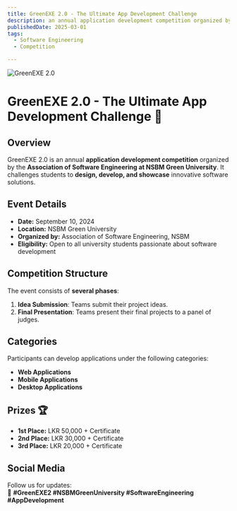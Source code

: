 ```yaml
---
title: GreenEXE 2.0 - The Ultimate App Development Challenge
description: an annual application development competition organized by the **Association of Software Engineering at NSBM Green University.
publishedDate: 2025-03-01
tags:
  - Software Engineering
  - Competition

---
```


![GreenEXE 2.0](/greenexe.png)

# GreenEXE 2.0 - The Ultimate App Development Challenge 🚀

## Overview

GreenEXE 2.0 is an annual **application development competition** organized by the **Association of Software Engineering at NSBM Green University**. It challenges students to **design, develop, and showcase** innovative software solutions.

## Event Details

- **Date:** September 10, 2024
- **Location:** NSBM Green University
- **Organized by:** Association of Software Engineering, NSBM
- **Eligibility:** Open to all university students passionate about software development

## Competition Structure

The event consists of **several phases**:

1. **Idea Submission**: Teams submit their project ideas.
2. **Final Presentation**: Teams present their final projects to a panel of judges.

## Categories

Participants can develop applications under the following categories:

- **Web Applications**
- **Mobile Applications**
- **Desktop Applications**

## Prizes 🏆

- **1st Place:** LKR 50,000 + Certificate
- **2nd Place:** LKR 30,000 + Certificate
- **3rd Place:** LKR 20,000 + Certificate

## Social Media

Follow us for updates:  
📌 **#GreenEXE2 #NSBMGreenUniversity #SoftwareEngineering #AppDevelopment**
